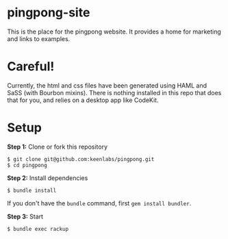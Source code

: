 pingpong-site
=============

This is the place for the pingpong website. It provides a home for marketing and links to examples.

Careful!
========

Currently, the html and css files have been generated using HAML and SaSS (with Bourbon mixins). There is nothing installed in this repo that does that for you, and relies on a desktop app like CodeKit.

Setup
=====

**Step 1:** Clone or fork this repository

```
$ git clone git@github.com:keenlabs/pingpong.git
$ cd pingpong
```

**Step 2:** Install dependencies

```
$ bundle install
```

If you don't have the `bundle` command, first `gem install bundler`.

**Step 3:** Start
```
$ bundle exec rackup
```
